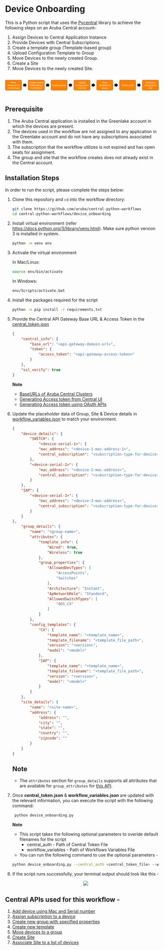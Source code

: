 # Device Onboarding
This is a Python script that uses the [Pycentral](https://pypi.org/project/pycentral/) library to achieve the following steps on an Aruba Central account- 
1. Assign Devices to Central Application Instance
2. Provide Devices with Central Subscriptions.
3. Create a template group (Template-based group)
4. Upload Configuration Template to Group
5. Move Devices to the newly created Group.
6. Create a Site
7. Move Devices to the newly created Site.

![Demo Workflow](media/workflow_overview.png)

## Prerequisite
1. The Aruba Central application is installed in the Greenlake account in which the devices are present.
2. The devices used in the workflow are not assigned to any application in the Greenlake account and do not have any subscriptions associated with them.
3. The subscription that the workflow utilizes is not expired and has open seats for assignment.
4. The group and site that the workflow creates does not already exist in the Central account.

## Installation Steps
In order to run the script, please complete the steps below:
1. Clone this repository and `cd` into the workflow directory:
    ```bash
    git clone https://github.com/aruba/central-python-workflows
    cd central-python-workflows/device_onboarding
    ```
   
2. Install virtual environment (refer https://docs.python.org/3/library/venv.html). Make sure python version 3 is installed in system.
    ```bash
    python -m venv env
    ```

3. Activate the virtual environment

    In Mac/Linux:
    ```bash
    source env/bin/activate
    ```
    In Windows:
    ```bash
    env/Scripts/activate.bat
    ```
4. Install the packages required for the script
    ```bash
    python -m pip install -r requirements.txt
    ```
5. Provide the Central API Gateway Base URL & Access Token in the [central_token.json](central_token.json)
    ```json
    {
        "central_info": {
            "base_url": "<api-gateway-domain-url>",
            "token": {
                "access_token": "<api-gateway-access-token>"
            }
        },
        "ssl_verify": true
    }
    ```
    **Note**
   - [BaseURLs of Aruba Central Clusters](https://developer.arubanetworks.com/aruba-central/docs/api-oauth-access-token#table-domain-urls-for-api-gateway-access)
   - [Generating Access token from Central UI](https://developer.arubanetworks.com/aruba-central/docs/api-gateway-creating-application-token)
   - [Generating Access token using OAuth APIs](https://developer.arubanetworks.com/aruba-central/docs/api-oauth-access-token)
6. Update the placeholder data of Group, Site & Device details in [workflow_variables.json](workflow_variables.json) to match your environment. 
    ```json
    {
        "device_details": {
            "SWITCH": {
                "<device-serial-1>": {
                "mac_address": "<device-1-mac-address-1>",
                "central_subscription": "<subscription-type-for-device-1>"
            },
            "<device-serial-2>": {
                "mac_address": "<device-2-mac-address>",
                "central_subscription": "<subscription-type-for-device-2>"
            }
        },
        "IAP": {
            "<device-serial-3>": {
                "mac_address": "<device-3-mac-address>",
                "central_subscription": "<subscription-type-for-device-2>"
            }
        }
    },
        "group_details": {
            "name": "<group-name>",
            "attributes": {
                "template_info": {
                    "Wired": true,
                    "Wireless": true
                },
                "group_properties": {
                    "AllowedDevTypes": [
                        "AccessPoints",
                        "Switches"
                    ],
                    "Architecture": "Instant",
                    "ApNetworkRole": "Standard",
                    "AllowedSwitchTypes": [
                        "AOS_CX"
                    ]
                }
            },
            "config_templates": {
                "CX": {
                    "template_name": "<template_name>",
                    "template_filename": "<template_file_path>",
                    "version": "<version>",
                    "model": "<model>"
                },
                "IAP": {
                    "template_name": "<template_name>",
                    "template_filename": "<template_file_path>",
                    "version": "<version>",
                    "model": "<model>"
                }
            }
        },
        "site_details": {
            "name": "<site-name>",
            "address": {
                "address": "",
                "city": "",
                "state": "",
                "country": "",
                "zipcode": ""
            }
        }
    }
    ```
    **Note**
      - 
      - The `attributes` section for `group_details` supports all attributes that are available for `group_attributes` for [this API](https://developer.arubanetworks.com/aruba-central/reference/apigroupscreate_group_v3).
7. Once **central_token.json** & **workflow_variables.json** are updated with the relevant information, you can execute the script with the following command:
   ```bash
    python device_onboarding.py
    ```
    **Note**  
    - This script takes the following optional parameters to overide default filenames for the script
      - central_auth - Path of Central Token File
      - workflow_variables - Path of Workflows Variables File  
    - You can run the following command to use the optional parameters -
     ```bash
    python device_onboarding.py --central_auth <central_token_file> --workflow_variables <workflow_variables_file>
    ```
8. If the script runs successfully, your terminal output should look like this -
    <p align="center">
        <img src="media/script_terminal_output.gif"/>
    </p>

## Central APIs used for this workflow - 
1. [Add device using Mac and Serial number](https://developer.arubanetworks.com/aruba-central/reference/acp_servicenb_apiapidevice_inventoryadd_device)
2. [Assign subscription to a device](https://developer.arubanetworks.com/aruba-central/reference/acp_servicelicensewebviewsadmin_licenseapigw_assign_licenses-1)
3. [Create new group with specified properties](https://developer.arubanetworks.com/aruba-central/reference/apigroupscreate_group_v3)
4. [Create new template](https://developer.arubanetworks.com/aruba-central/reference/apitemplatescreate_template)
5. [Move devices to a group](https://developer.arubanetworks.com/aruba-central/reference/apigroupsmove_devices)
6. [Create Site](https://developer.arubanetworks.com/aruba-central/reference/sitesexternal_controllercreate_site)
7. [Associate Site to a list of devices](https://developer.arubanetworks.com/aruba-central/reference/sitesexternal_controllerassign_site_to_devices)

